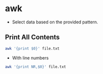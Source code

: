 # awk
- Select data based on the provided pattern.

## Print All Contents
```bash
awk '{print $0}' file.txt
```

- With line numbers
```bash
awk '{print NR,$0}' file.txt
```



